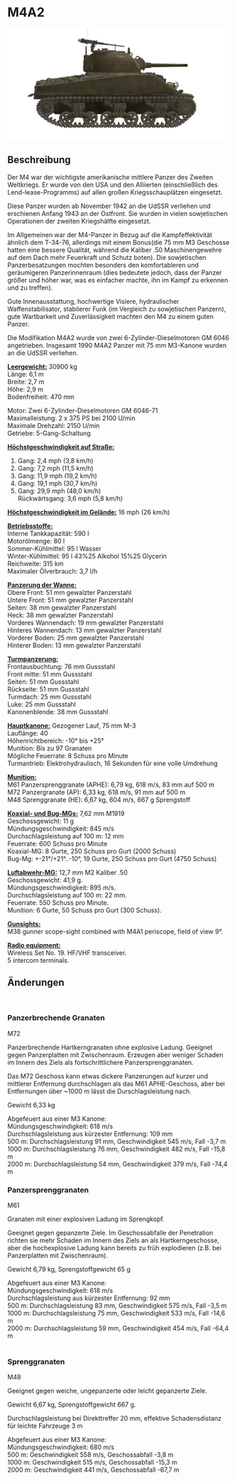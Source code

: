 # M4A2  
  
![m4a2](../images/m4a2.png)  
  
## Beschreibung  
  
Der M4 war der wichtigste amerikanische mittlere Panzer des Zweiten Weltkriegs. Er wurde von den USA und den Alliierten (einschließlich des Lend-lease-Programms) auf allen großen Kriegsschauplätzen eingesetzt.  
  
Diese Panzer wurden ab November 1942 an die UdSSR verliehen und erschienen Anfang 1943 an der Ostfront. Sie wurden in vielen sowjetischen Operationen der zweiten Kriegshälfte eingesetzt.  
  
Im Allgemeinen war der M4-Panzer in Bezug auf die Kampfeffektivität ähnlich dem T-34-76, allerdings mit einem Bonus(die 75 mm M3 Geschosse hatten eine bessere Qualität, während die Kaliber .50 Maschinengewehre auf dem Dach mehr Feuerkraft und Schutz boten). Die sowjetischen Panzerbesatzungen mochten besonders den komfortableren und geräumigeren Panzerinnenraum (dies bedeutete jedoch, dass der Panzer größer und höher war, was es einfacher machte, ihn im Kampf zu erkennen und zu treffen).  
  
Gute Innenausstattung, hochwertige Visiere, hydraulischer Waffenstabilisator, stabilerer Funk (im Vergleich zu sowjetischen Panzern), gute Wartbarkeit und Zuverlässigkeit machten den M4 zu einem guten Panzer.  
  
Die Modifikation M4A2 wurde von zwei 6-Zylinder-Dieselmotoren GM 6046 angetrieben. Insgesamt 1990 M4A2 Panzer mit 75 mm M3-Kanone wurden an die UdSSR verliehen.  
  
<b><u>Leergewicht:</u></b> 30900 kg  
Länge: 6,1 m  
Breite: 2,7 m  
Höhe: 2,9 m  
Bodenfreiheit: 470 mm  
  
Motor: Zwei 6-Zylinder-Dieselmotoren GM 6046-71  
Maximalleistung: 2 x 375 PS bei 2100 U/min  
Maximale Drehzahl: 2150 U/min  
Getriebe: 5-Gang-Schaltung  
  
<b><u>Höchstgeschwindigkeit auf Straße:</u></b>  
1. Gang: 2,4 mph (3,8 km/h)  
2. Gang: 7,2 mph (11,5 km/h)  
3. Gang: 11,9 mph (19,2 km/h)  
4. Gang: 19,1 mph (30,7 km/h)  
5. Gang: 29,9 mph (48,0 km/h)  
Rückwärtsgang: 3,6 mph (5,8 km/h)  
  
<b><u>Höchstgeschwindigkeit im Gelände:</u></b> 16 mph (26 km/h)  
  
<b><u>Betriebsstoffe:</u></b>  
Interne Tankkapazität: 590 l  
Motorölmenge: 80 l  
Sommer-Kühlmittel: 95 l Wasser  
Winter-Kühlmittel: 95 l 43%25 Alkohol 15%25 Glycerin  
Reichweite: 315 km  
Maximaler Ölverbrauch: 3,7 l/h  
  
<b><u>Panzerung der Wanne:</u></b>  
Obere Front: 51 mm gewalzter Panzerstahl  
Untere Front: 51 mm gewalzter Panzerstahl  
Seiten: 38 mm gewalzter Panzerstahl  
Heck: 38 mm gewalzter Panzerstahl  
Vorderes Wannendach: 19 mm gewalzter Panzerstahl  
Hinteres Wannendach: 13 mm gewalzter Panzerstahl  
Vorderer Boden: 25 mm gewalzter Panzerstahl  
Hinterer Boden: 13 mm gewalzter Panzerstahl  
  
<b><u>Turmpanzerung:</u></b>  
Frontausbuchtung: 76 mm Gussstahl  
Front mitte: 51 mm Gussstahl  
Seiten: 51 mm Gussstahl  
Rückseite: 51 mm Gussstahl  
Turmdach: 25 mm Gussstahl  
Luke: 25 mm Gussstahl  
Kanonenblende: 38 mm Gussstahl  
  
<b><u>Hauptkanone:</u></b> Gezogener Lauf, 75 mm M-3  
Lauflänge: 40  
Höhenrichtbereich: -10° bis +25°  
Munition: Bis zu 97 Granaten  
Mögliche Feuerrate: 8 Schuss pro Minute  
Turmantrieb: Elektrohydraulisch, 16 Sekunden für eine volle Umdrehung  
  
<b><u>Munition:</u></b>  
M61 Panzersprenggranate (APHE): 6,79 kg, 618 m/s, 83 mm auf 500 m  
M72 Panzergranate (AP): 6,33 kg, 618 m/s, 91 mm auf 500 m  
M48 Sprenggranate (HE): 6,67 kg, 604 m/s, 667 g Sprengstoff  
  
<b><u>Koaxial- und Bug-MGs:</u></b> 7,62 mm M1919  
Geschossgewicht: 11 g  
Mündungsgeschwindigkeit: 845 m/s  
Durchschlagsleistung auf 100 m: 12 mm  
Feuerrate: 600 Schuss pro Minute  
Koaxial-MG: 8 Gurte, 250 Schuss pro Gurt (2000 Schuss)  
Bug-Mg: +-21°/+21°..-10°, 19 Gurte, 250 Schuss pro Gurt (4750 Schuss)  
  
<b><u>Luftabwehr-MG:</u></b> 12,7 mm M2 Kaliber .50  
Geschossgewicht: 41,9 g.  
Mündungsgeschwindigkeit: 895 m/s.  
Durchschlagsleistung auf 100 m: 22 mm.  
Feuerrate: 550 Schuss pro Minute.  
Munition: 6 Gurte, 50 Schuss pro Gurt (300 Schuss).  
  
<b><u>Gunsights:</u></b>  
M38 gunner scope-sight combined with М4А1 periscope, field of view 9°.  
  
<b><u>Radio equipment:</u></b>  
Wireless Set No. 19. HF/VHF transceiver.  
5 intercom terminals.  
  
  
## Änderungen  
  ﻿
  
### Panzerbrechende Granaten  
  
M72  
  
Panzerbrechende Hartkerngranaten ohne explosive Ladung. Geeignet gegen Panzerplatten mit Zwischenraum. Erzeugen aber weniger Schaden im Innern des Ziels als fortschrittlichere Panzersprenggranaten.  
  
Das M72 Geschoss kann etwas dickere Panzerungen auf kurzer und mittlerer Entfernung durchschlagen als das M61 APHE-Geschoss, aber bei Entfernungen über ~1000 m lässt die Durschlagsleistung nach.   
  
Gewicht 6,33 kg  
  
Abgefeuert aus einer M3 Kanone:  
Mündungsgeschwindigkeit: 618 m/s  
Durchschlagsleistung aus kürzester Entfernung: 109 mm  
500 m: Durchschlagsleistung 91 mm, Geschwindigkeit 545 m/s, Fall -3,7 m  
1000 m: Durchschlagsleistung 76 mm, Geschwindigkeit 482 m/s, Fall -15,8 m  
2000 m: Durchschlagsleistung 54 mm, Geschwindigkeit 379 m/s, Fall -74,4 m  ﻿
  
### Panzersprenggranaten  
  
M61  
  
Granaten mit einer explosiven Ladung im Sprengkopf.  
  
Geeignet gegen gepanzerte Ziele. Im Geschossabfalle der Penetration richten sie mehr Schaden im Innern des Ziels an als Hartkerngeschosse, aber die hochexplosive Ladung kann bereits zu früh explodieren (z.B. bei Panzerplatten mit Zwischenraum).  
  
Gewicht 6,79 kg, Sprengstoffgewicht 65 g  
  
Abgefeuert aus einer M3 Kanone:  
Mündungsgeschwindigkeit: 618 m/s  
Durchschlagsleistung aus kürzester Entfernung: 92 mm  
500 m: Durchschlagsleistung 83 mm, Geschwindigkeit 575 m/s, Fall -3,5 m  
1000 m: Durchschlagsleistung 75 mm, Geschwindigkeit 533 m/s, Fall -14,6 m  
2000 m: Durchschlagsleistung 59 mm, Geschwindigkeit 454 m/s, Fall -64,4 m  
  ﻿
  
### Sprenggranaten  
  
M48  
  
Geeignet gegen weiche, ungepanzerte oder leicht gepanzerte Ziele.  
  
Gewicht 6,67 kg, Sprengstoffgewicht 667 g.  
  
Durchschlagsleistung bei Direkttreffer 20 mm, effektive Schadensdistanz für leichte Fahrzeuge 3 m  
  
Abgefeuert aus einer M3 Kanone:  
Mündungsgeschwindigkeit: 680 m/s  
500 m: Geschwindigkeit 558 m/s, Geschossabfall -3,8 m  
1000 m: Geschwindigkeit 515 m/s, Geschossabfall -15,3 m  
2000 m: Geschwindigkeit 441 m/s, Geschossabfall -67,7 m  